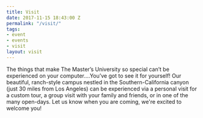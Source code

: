 ```yaml
---
title: Visit
date: 2017-11-15 18:43:00 Z
permalink: "/visit/"
tags:
- event
- events
- visit
layout: visit
---
```


The things that make The Master’s University so special can’t be experienced on your computer....You’ve got to see it for yourself!  Our beautiful, ranch-style campus nestled in the Southern-California canyon (just 30 miles from Los Angeles) can be experienced via a personal visit for a custom tour, a group visit with your family and friends, or in one of the many open-days. Let us know when you are coming, we're excited to welcome you!
